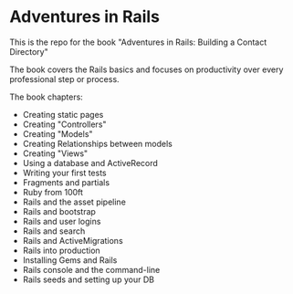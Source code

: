 # Adventures in Rails 

This is the repo for the book "Adventures in Rails: Building a Contact Directory"

The book covers the Rails basics and focuses on productivity over every professional step or process.

The book chapters:

- Creating static pages
- Creating "Controllers"
- Creating "Models"
- Creating Relationships between models
- Creating "Views"
- Using a database and ActiveRecord
- Writing your first tests
- Fragments and partials
- Ruby from 100ft
- Rails and the asset pipeline
- Rails and bootstrap
- Rails and user logins
- Rails and search
- Rails and ActiveMigrations
- Rails into production
- Installing Gems and Rails
- Rails console and the command-line
- Rails seeds and setting up your DB
